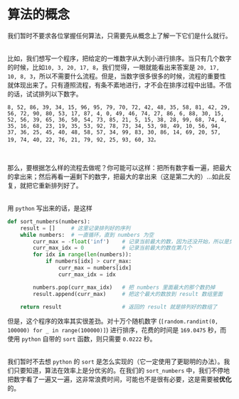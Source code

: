 # 算法的概念

我们暂时不要求各位掌握任何算法，只需要先从概念上了解一下它们是什么就行。  
<br>

比如，我们想写一个程序，把给定的一堆数字从大到小进行排序。当只有几个数字的时候，比如`10, 3, 20, 17, 8`，我们觉得，一眼就能看出来答案是 `20, 17, 10, 8, 3`，所以不需要什么流程。但是，当数字很多很多的时候，流程的重要性就体现出来了。只有遵照流程，有条不紊地进行，才不会在排序过程中出错。不信的话，试试排列以下数字。  

```
8, 52, 86, 39, 34, 15, 96, 95, 79, 70, 72, 42, 48, 35, 58, 81, 42, 29, 56, 72, 90, 80, 53, 17, 87, 4, 0, 49, 46, 74, 27, 86, 6, 88, 30, 15, 52, 56, 39, 65, 36, 50, 54, 73, 85, 21, 5, 15, 38, 28, 99, 68, 74, 4, 35, 16, 68, 23, 19, 35, 53, 92, 78, 73, 34, 53, 98, 49, 10, 56, 94, 37, 36, 25, 45, 40, 48, 58, 57, 34, 99, 83, 30, 86, 14, 69, 20, 57, 19, 74, 40, 22, 76, 21, 79, 92, 25, 93, 60, 32。  
```
<br>

那么，要根据怎么样的流程去做呢？你可能可以这样：把所有数字看一遍，把最大的拿出来；然后再看一遍剩下的数字，把最大的拿出来（这是第二大的）...如此反复，就把它重新排列好了。  
<br>

用 `python` 写出来的话，是这样  

```python
def sort_numbers(numbers):
    result = []     # 这里记录排列好的序列
    while numbers:  # 一直循环，直到 numbers 为空
        curr_max = -float('inf')    # 记录当前最大的数，因为还没开始，所以是负无穷大
        curr_max_idx = 0            # 记录当前最大的数在第几个
        for idx in range(len(numbers)):  
            if numbers[idx] > curr_max:
                curr_max = numbers[idx] 
                curr_max_idx = idx

        numbers.pop(curr_max_idx)   # 把 numbers 里面最大的那个数扔掉
        result.append(curr_max)     # 把这个最大的数放到 result 数组里面

    return result                   # 返回的 result 就是排列好的数组了
```

但是，这个程序的效率其实很差劲。对十万个随机数字 (`[random.randint(0, 100000) for _ in range(100000)]`) 进行排序，花费的时间是 `169.0475` 秒，而使用 `python` 自带的 `sort` 函数，则只需要 `0.0222` 秒。  
<br>

我们暂时不去想 `python` 的 `sort` 是怎么实现的（它一定使用了更聪明的办法）。我们只要知道，算法在效率上是分优劣的。在我们的 `sort_numbers` 中，我们不停地把数字看了一遍又一遍，这非常浪费时间，可能也不是很有必要，这是需要被**优化**的。  
<br>

